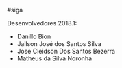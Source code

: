 ﻿#siga

Desenvolvedores 2018.1:

- Danillo Bion
- Jailson José dos Santos Silva
- Jose Cleidson Dos Santos Bezerra
- Matheus da Silva Noronha